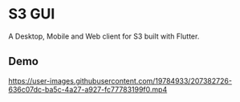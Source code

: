 # S3 GUI

A Desktop, Mobile and Web client for S3 built with Flutter.

## Demo

https://user-images.githubusercontent.com/19784933/207382726-636c07dc-ba5c-4a27-a927-fc77783199f0.mp4
